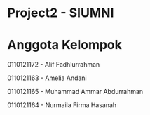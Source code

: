 # Project2 - SIUMNI
# Anggota Kelompok
<p> 0110121172 - Alif Fadhlurrahman </p>
<p> 0110121163 - Amelia Andani </p>
<p> 0110121165 - Muhammad Ammar Abdurrahman </p>
<p> 0110121164 - Nurmaila Firma Hasanah </p>
